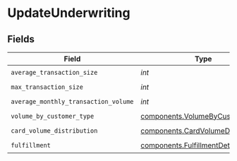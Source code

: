 # UpdateUnderwriting


## Fields

| Field                                                                                  | Type                                                                                   | Required                                                                               | Description                                                                            |
| -------------------------------------------------------------------------------------- | -------------------------------------------------------------------------------------- | -------------------------------------------------------------------------------------- | -------------------------------------------------------------------------------------- |
| `average_transaction_size`                                                             | *int*                                                                                  | :heavy_check_mark:                                                                     | N/A                                                                                    |
| `max_transaction_size`                                                                 | *int*                                                                                  | :heavy_check_mark:                                                                     | N/A                                                                                    |
| `average_monthly_transaction_volume`                                                   | *int*                                                                                  | :heavy_check_mark:                                                                     | N/A                                                                                    |
| `volume_by_customer_type`                                                              | [components.VolumeByCustomerType](../../models/components/volumebycustomertype.md)     | :heavy_check_mark:                                                                     | N/A                                                                                    |
| `card_volume_distribution`                                                             | [components.CardVolumeDistribution](../../models/components/cardvolumedistribution.md) | :heavy_check_mark:                                                                     | N/A                                                                                    |
| `fulfillment`                                                                          | [components.FulfillmentDetails](../../models/components/fulfillmentdetails.md)         | :heavy_check_mark:                                                                     | N/A                                                                                    |